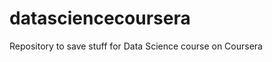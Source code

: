 datasciencecoursera
===================

Repository to save stuff for Data Science course on Coursera
